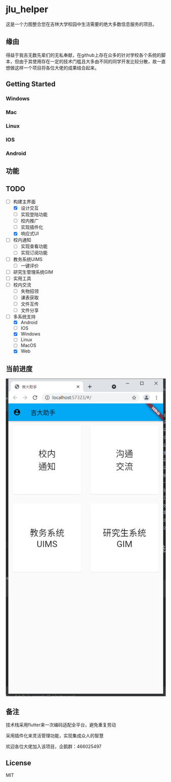 # jlu_helper

这是一个力图整合您在吉林大学校园中生活需要的绝大多数信息服务的项目。

## 缘由

得益于我吉无数先辈们的无私奉献，在github上存在众多的针对学校各个系统的脚本，但由于其使用存在一定的技术门槛且大多由不同的同学开发比较分散，故一直想做这样一个项目将各位大佬的成果结合起来。

## Getting Started

### Windows

### Mac

### Linux

### IOS

### Android

## 功能

## TODO

- [ ] 构建主界面
  - [x] 设计交互
  - [ ] 实现登陆功能
  - [ ] 校内推广
  - [ ] 实现插件化
  - [x] 响应式UI
- [ ] 校内通知
  - [ ] 实现查看功能
  - [ ] 实现订阅功能
- [ ] 教务系统UIMS
  - [ ] 一键评价
- [ ] 研究生管理系统GIM
- [ ] 实用工具
- [ ] 校内交流
  - [ ] 失物招领
  - [ ] 课表获取
  - [ ] 文件互传
  - [ ] 文件分享
- [ ] 多系统支持
  - [x] Android
  - [ ] IOS
  - [x] Windows
  - [ ] Linux
  - [ ] MacOS
  - [x] Web

## 当前进度

![img](./screenshot.png)


## 备注

技术栈采用flutter来一次编码适配全平台，避免重复劳动

采用插件化来灵活管理功能，实现集成众人的智慧

欢迎各位大佬加入该项目，企鹅群：466025497

## License
MIT